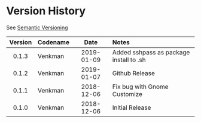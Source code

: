 # Version History

See [Semantic Versioning](http://semver.org/spec/v2.0.0.html)

|Version|Codename|Date|Notes|
|:---:|:---|:---:|:---|
|0.1.3|Venkman|2019-01-09|Added sshpass as package install to .sh|
|0.1.2|Venkman|2019-01-07|Github Release|
|0.1.1|Venkman|2018-12-06|Fix bug with Gnome Customize|
|0.1.0|Venkman|2018-12-06|Initial Release|
